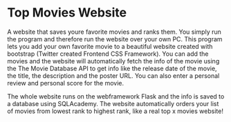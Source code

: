 # Top Movies Website
A website that saves youre favorite movies and ranks them. You simply run the program and therefore run the website over your own PC. This program lets you add your own favorite movie to a beautiful website created with bootstrap (Twitter created Frontend CSS Framework). You can add the movies and the website will automatically fetch the info of the movie using the The Movie Database API to get info like the release date of the movie, the title, the description and the poster URL. You can also enter a personal review and personal score for the movie.

The whole website runs on the webframework Flask and the info is saved to a database using SQLAcademy. The website automatically orders your list of movies from lowest rank to highest rank, like a real top x movies website!
